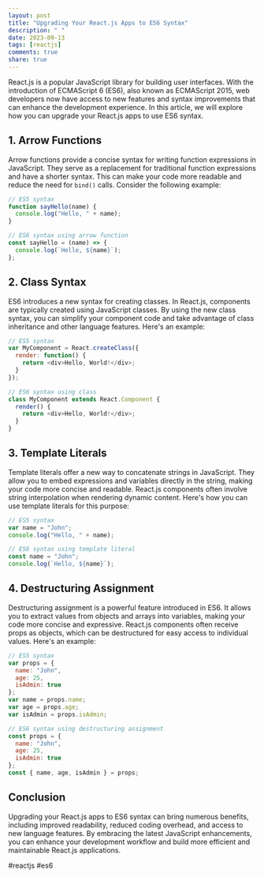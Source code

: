 ```yaml
---
layout: post
title: "Upgrading Your React.js Apps to ES6 Syntax"
description: " "
date: 2023-09-13
tags: [reactjs]
comments: true
share: true
---
```


React.js is a popular JavaScript library for building user interfaces. With the introduction of ECMAScript 6 (ES6), also known as ECMAScript 2015, web developers now have access to new features and syntax improvements that can enhance the development experience. In this article, we will explore how you can upgrade your React.js apps to use ES6 syntax.

## 1. Arrow Functions

Arrow functions provide a concise syntax for writing function expressions in JavaScript. They serve as a replacement for traditional function expressions and have a shorter syntax. This can make your code more readable and reduce the need for `bind()` calls. Consider the following example:

```javascript
// ES5 syntax
function sayHello(name) {
  console.log("Hello, " + name);
}

// ES6 syntax using arrow function
const sayHello = (name) => {
  console.log(`Hello, ${name}`);
};
```

## 2. Class Syntax

ES6 introduces a new syntax for creating classes. In React.js, components are typically created using JavaScript classes. By using the new class syntax, you can simplify your component code and take advantage of class inheritance and other language features. Here's an example:

```javascript
// ES5 syntax
var MyComponent = React.createClass({
  render: function() {
    return <div>Hello, World!</div>;
  }
});

// ES6 syntax using class
class MyComponent extends React.Component {
  render() {
    return <div>Hello, World!</div>;
  }
}
```

## 3. Template Literals

Template literals offer a new way to concatenate strings in JavaScript. They allow you to embed expressions and variables directly in the string, making your code more concise and readable. React.js components often involve string interpolation when rendering dynamic content. Here's how you can use template literals for this purpose:

```javascript
// ES5 syntax
var name = "John";
console.log("Hello, " + name);

// ES6 syntax using template literal
const name = "John";
console.log(`Hello, ${name}`);
```

## 4. Destructuring Assignment

Destructuring assignment is a powerful feature introduced in ES6. It allows you to extract values from objects and arrays into variables, making your code more concise and expressive. React.js components often receive props as objects, which can be destructured for easy access to individual values. Here's an example:

```javascript
// ES5 syntax
var props = {
  name: "John",
  age: 25,
  isAdmin: true
};
var name = props.name;
var age = props.age;
var isAdmin = props.isAdmin;

// ES6 syntax using destructuring assignment
const props = {
  name: "John",
  age: 25,
  isAdmin: true
};
const { name, age, isAdmin } = props;
```

## Conclusion

Upgrading your React.js apps to ES6 syntax can bring numerous benefits, including improved readability, reduced coding overhead, and access to new language features. By embracing the latest JavaScript enhancements, you can enhance your development workflow and build more efficient and maintainable React.js applications.

#reactjs #es6